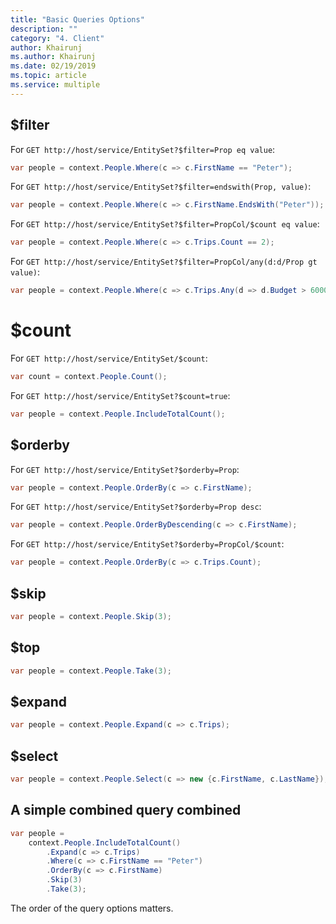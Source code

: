 ```yaml
---
title: "Basic Queries Options"
description: ""
category: "4. Client"
author: Khairunj
ms.author: Khairunj
ms.date: 02/19/2019
ms.topic: article
ms.service: multiple
---
```


## $filter

For `GET http://host/service/EntitySet?$filter=Prop eq value`:

``` csharp
var people = context.People.Where(c => c.FirstName == "Peter");
```

For `GET http://host/service/EntitySet?$filter=endswith(Prop, value)`:

``` csharp
var people = context.People.Where(c => c.FirstName.EndsWith("Peter"));
```

For `GET http://host/service/EntitySet?$filter=PropCol/$count eq value`:

``` csharp
var people = context.People.Where(c => c.Trips.Count == 2);
```


For `GET http://host/service/EntitySet?$filter=PropCol/any(d:d/Prop gt value)`:

``` csharp
var people = context.People.Where(c => c.Trips.Any(d => d.Budget > 6000));
```


# $count

For `GET http://host/service/EntitySet/$count`:

``` csharp
var count = context.People.Count();
```

For `GET http://host/service/EntitySet?$count=true`:

``` csharp
var people = context.People.IncludeTotalCount();
```

## $orderby

For `GET http://host/service/EntitySet?$orderby=Prop`:

``` csharp
var people = context.People.OrderBy(c => c.FirstName);
```

For `GET http://host/service/EntitySet?$orderby=Prop desc`:

``` csharp
var people = context.People.OrderByDescending(c => c.FirstName);
```

For `GET http://host/service/EntitySet?$orderby=PropCol/$count`:

``` csharp
var people = context.People.OrderBy(c => c.Trips.Count);
```

## $skip

``` csharp
var people = context.People.Skip(3);
```

## $top

``` csharp
var people = context.People.Take(3);
```

## $expand

``` csharp
var people = context.People.Expand(c => c.Trips);
```

## $select

``` csharp
var people = context.People.Select(c => new {c.FirstName, c.LastName});
```

## A simple combined query combined

``` csharp
var people =
    context.People.IncludeTotalCount()
        .Expand(c => c.Trips)
        .Where(c => c.FirstName == "Peter")
        .OrderBy(c => c.FirstName)
        .Skip(3)
        .Take(3);
```

The order of the query options matters.